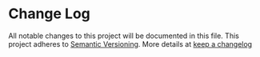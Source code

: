 # Change Log
All notable changes to this project will be documented in this file. This project adheres to [Semantic Versioning](http://semver.org/). More details at [keep a changelog](http://keepachangelog.com/)
